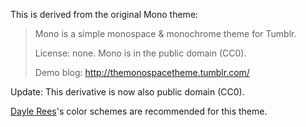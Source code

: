 This is derived from the original Mono theme:

> Mono is a simple monospace & monochrome theme for Tumblr.
> 
> License: none. Mono is in the public domain (CC0).
> 
> Demo blog: http://themonospacetheme.tumblr.com/

Update: This derivative is now also public domain (CC0).

[Dayle Rees](https://github.com/daylerees/colour-schemes)'s color schemes are recommended for this theme.
